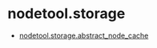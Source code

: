# nodetool.storage

- [nodetool.storage.abstract_node_cache](nodetool/storage/abstract_node_cache.md)
